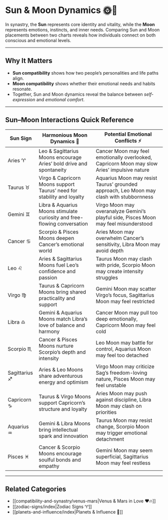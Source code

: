 # Sun & Moon Dynamics 🌞🌙  

In synastry, the **Sun** represents core identity and vitality, while the **Moon** represents emotions, instincts, and inner needs. Comparing Sun and Moon placements between two charts reveals how individuals connect on both conscious and emotional levels.  

---
## Why It Matters  

- **Sun compatibility** shows how two people’s personalities and life paths align.  
- **Moon compatibility** shows whether their emotional needs and habits resonate.  
- Together, Sun and Moon dynamics reveal the balance between *self-expression* and *emotional comfort*.  

---
## Sun–Moon Interactions Quick Reference  

| Sun Sign | Harmonious Moon Dynamics 🌙 | Potential Emotional Conflicts ⚡ |  
|----------|-----------------------------|----------------------------------|  
| Aries ♈  | Leo & Sagittarius Moons encourage Aries’ bold drive and spontaneity | Cancer Moon may feel emotionally overlooked, Capricorn Moon may slow Aries’ impulsive nature |  
| Taurus ♉ | Virgo & Capricorn Moons support Taurus’ need for stability and loyalty | Aquarius Moon may resist Taurus’ grounded approach, Leo Moon may clash with stubbornness |  
| Gemini ♊ | Libra & Aquarius Moons stimulate curiosity and free-flowing conversation | Virgo Moon may overanalyze Gemini’s playful side, Pisces Moon may feel misunderstood |  
| Cancer ♋ | Scorpio & Pisces Moons deepen Cancer’s emotional world | Aries Moon may overwhelm Cancer’s sensitivity, Libra Moon may avoid depth |  
| Leo ♌ | Aries & Sagittarius Moons fuel Leo’s confidence and passion | Taurus Moon may clash with pride, Scorpio Moon may create intensity struggles |  
| Virgo ♍ | Taurus & Capricorn Moons bring shared practicality and support | Gemini Moon may scatter Virgo’s focus, Sagittarius Moon may feel restricted |  
| Libra ♎ | Gemini & Aquarius Moons match Libra’s love of balance and harmony | Cancer Moon may pull too deep emotionally, Capricorn Moon may feel cold |  
| Scorpio ♏ | Cancer & Pisces Moons nurture Scorpio’s depth and intensity | Leo Moon may battle for control, Aquarius Moon may feel too detached |  
| Sagittarius ♐ | Aries & Leo Moons share adventurous energy and optimism | Virgo Moon may criticize Sag’s freedom-loving nature, Pisces Moon may feel unstable |  
| Capricorn ♑ | Taurus & Virgo Moons support Capricorn’s structure and loyalty | Aries Moon may push against discipline, Libra Moon may clash on priorities |  
| Aquarius ♒ | Gemini & Libra Moons bring intellectual spark and innovation | Taurus Moon may resist change, Scorpio Moon may trigger emotional detachment |  
| Pisces ♓ | Cancer & Scorpio Moons encourage soulful bonds and empathy | Gemini Moon may seem superficial, Sagittarius Moon may feel restless |  

---
## Related Categories  

- [[compatibility-and-synastry/venus-mars|Venus & Mars in Love ❤️🔥]]  
- [[zodiac-signs/index|Zodiac Signs ♈]]  
- [[planets-and-influence/index|Planets & Influence 🌌]]  
